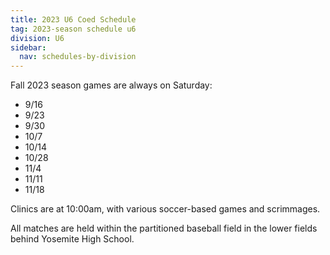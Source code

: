 ```yaml
---
title: 2023 U6 Coed Schedule
tag: 2023-season schedule u6
division: U6
sidebar:
  nav: schedules-by-division
---
```


Fall 2023 season games are always on Saturday:

* 9/16
* 9/23
* 9/30
* 10/7
* 10/14
* 10/28
* 11/4
* 11/11
* 11/18

Clinics are at 10:00am, with various soccer-based games and scrimmages.

All matches are held within the partitioned baseball field in the lower fields
behind Yosemite High School.
